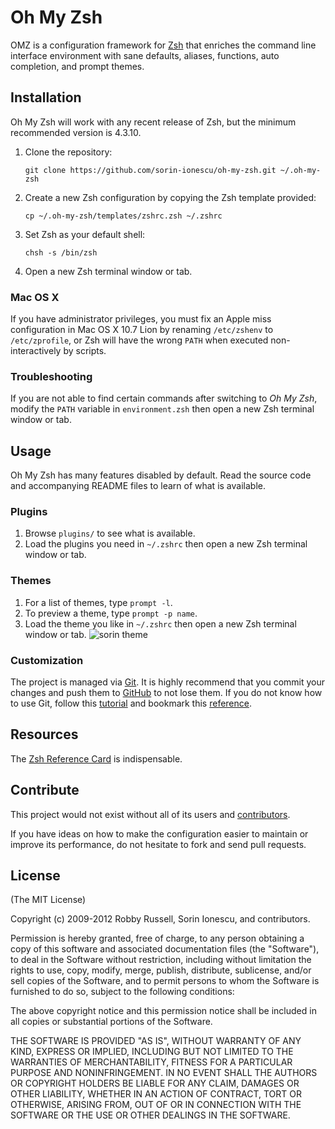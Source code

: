 # Oh My Zsh

OMZ is a configuration framework for [Zsh](http://www.zsh.org) that enriches
the command line interface environment with sane defaults, aliases, functions,
auto completion, and prompt themes.

## Installation

Oh My Zsh will work with any recent release of Zsh, but the minimum recommended
version is 4.3.10.

1. Clone the repository:

    `git clone https://github.com/sorin-ionescu/oh-my-zsh.git ~/.oh-my-zsh`

2. Create a new Zsh configuration by copying the Zsh template provided:

    `cp ~/.oh-my-zsh/templates/zshrc.zsh ~/.zshrc`

3. Set Zsh as your default shell:

    `chsh -s /bin/zsh`

4. Open a new Zsh terminal window or tab.

### Mac OS X

If you have administrator privileges, you must fix an Apple miss configuration
in Mac OS X 10.7 Lion by renaming `/etc/zshenv` to `/etc/zprofile`, or Zsh will
have the wrong `PATH` when executed non-interactively by scripts.

### Troubleshooting

If you are not able to find certain commands after switching to *Oh My Zsh*,
modify the `PATH` variable in `environment.zsh` then open a new Zsh terminal
window or tab.

## Usage

Oh My Zsh has many features disabled by default. Read the source code and
accompanying README files to learn of what is available.

### Plugins

1. Browse `plugins/` to see what is available.
2. Load the plugins you need in `~/.zshrc` then open a new Zsh terminal window
   or tab.

### Themes

1. For a list of themes, type `prompt -l`.
2. To preview a theme, type `prompt -p name`.
3. Load the theme you like in `~/.zshrc` then open a new Zsh terminal window or
   tab.
   ![sorin theme](http://i.imgur.com/aipDQ.png "sorin theme")

### Customization

The project is managed via [Git](http://git-scm.com). It is highly recommend
that you commit your changes and push them to [GitHub](http://github.com) to
not lose them. If you do not know how to use Git, follow this
[tutorial](http://gitimmersion.com) and bookmark this
[reference](http://gitref.org).

## Resources

The [Zsh Reference Card](http://www.bash2zsh.com/zsh_refcard/refcard.pdf) is
indispensable.

## Contribute

This project would not exist without all of its users and
[contributors](https://github.com/sorin-ionescu/oh-my-zsh/contributors).

If you have ideas on how to make the configuration easier to maintain or
improve its performance, do not hesitate to fork and send pull requests.

## License

(The MIT License)

Copyright (c) 2009-2012 Robby Russell, Sorin Ionescu, and contributors.

Permission is hereby granted, free of charge, to any person obtaining a copy of
this software and associated documentation files (the "Software"), to deal in
the Software without restriction, including without limitation the rights to
use, copy, modify, merge, publish, distribute, sublicense, and/or sell copies
of the Software, and to permit persons to whom the Software is furnished to do
so, subject to the following conditions:

The above copyright notice and this permission notice shall be included in all
copies or substantial portions of the Software.

THE SOFTWARE IS PROVIDED "AS IS", WITHOUT WARRANTY OF ANY KIND, EXPRESS OR
IMPLIED, INCLUDING BUT NOT LIMITED TO THE WARRANTIES OF MERCHANTABILITY,
FITNESS FOR A PARTICULAR PURPOSE AND NONINFRINGEMENT. IN NO EVENT SHALL THE
AUTHORS OR COPYRIGHT HOLDERS BE LIABLE FOR ANY CLAIM, DAMAGES OR OTHER
LIABILITY, WHETHER IN AN ACTION OF CONTRACT, TORT OR OTHERWISE, ARISING FROM,
OUT OF OR IN CONNECTION WITH THE SOFTWARE OR THE USE OR OTHER DEALINGS IN THE
SOFTWARE.

